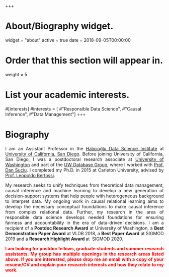 +++
# About/Biography widget.
widget = "about"
active = true
date = 2018-09-05T00:00:00

# Order that this section will appear in.
weight = 5

# List your academic interests.
#[interests]
#interests = [
#"Responsible Data Science",
#"Causal Inference",
#"Data Management"]
+++

# Biography


<p style='text-align: justify;'>
I am an Assistant Professor in the <a href="https://datascience.ucsd.edu/">Halıcıoğlu Data Science Institute</a> at <a href="https://ucsd.edu/">University of California, San Diego</a>. Before joining University of California, San Diego, I was a postdoctoral research associate at <a href="https://www.washington.edu/">University of Washington</a> and part of the <a href="http://db.cs.washington.edu/">UW Database Group</a>, where I worked with <a href="https://homes.cs.washington.edu/~suciu/">Prof. Dan Suciu</a>. I completed my Ph.D. in 2015 at Carleton University, advised by <a href="http://people.scs.carleton.ca/~bertossi/">Prof. Leopoldo Bertossi</a>. </p>


<p style='text-align: justify;'>
My research seeks to unify techniques from theoretical data management, causal inference and machine learning to develop a new generation of decision-support systems that help people with heterogeneous background to interpret data. My ongoing work in causal relational learning aims to develop the necessary conceptual foundations to make causal inference from complex relational data. Further, my research in the area of responsible data science develops needed foundations for ensuring fairness and accountability in the era of data-driven decisions. I am a recipient of a <b>Postdoc Research Award</b> at University of Washington, a <b>Best Demonstration Paper Award</b> at VLDB 2018, a <b>Best Paper Award</b> at SIGMOD 2019 and a <b>Research Highlight Award </b> at  SIGMOD 2020.</p>


<p style='text-align: justify;'><b>
<span style="color:red">I am looking for postdoc fellows, graduate students and summer research assistants. My group has multiple openings in the research areas listed above. If you are interested, please drop me an email with a copy of your resume/CV and explain your research interests and how they relate to my work.</b></span>


